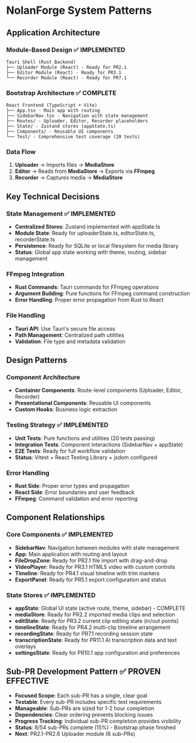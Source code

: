 # NolanForge System Patterns

## Application Architecture

### Module-Based Design ✅ IMPLEMENTED
```
Tauri Shell (Rust Backend)
├── Uploader Module (React) - Ready for PR2.1
├── Editor Module (React) - Ready for PR3.1
└── Recorder Module (React) - Ready for PR7.1
```

### Bootstrap Architecture ✅ COMPLETE
```
React Frontend (TypeScript + Vite)
├── App.tsx - Main app with routing
├── SidebarNav.tsx - Navigation with state management
├── Routes/ - Uploader, Editor, Recorder placeholders
├── State/ - Zustand stores (appState.ts)
├── Components/ - Reusable UI components
└── Test/ - Comprehensive test coverage (20 tests)
```

### Data Flow
1. **Uploader** → Imports files → **MediaStore**
2. **Editor** → Reads from **MediaStore** → Exports via **FFmpeg**
3. **Recorder** → Captures media → **MediaStore**

## Key Technical Decisions

### State Management ✅ IMPLEMENTED
- **Centralized Stores**: Zustand implemented with appState.ts
- **Module State**: Ready for uploaderState.ts, editorState.ts, recorderState.ts
- **Persistence**: Ready for SQLite or local filesystem for media library
- **Status**: Global app state working with theme, routing, sidebar management

### FFmpeg Integration
- **Rust Commands**: Tauri commands for FFmpeg operations
- **Argument Building**: Pure functions for FFmpeg command construction
- **Error Handling**: Proper error propagation from Rust to React

### File Handling
- **Tauri API**: Use Tauri's secure file access
- **Path Management**: Centralized path utilities
- **Validation**: File type and metadata validation

## Design Patterns

### Component Architecture
- **Container Components**: Route-level components (Uploader, Editor, Recorder)
- **Presentational Components**: Reusable UI components
- **Custom Hooks**: Business logic extraction

### Testing Strategy ✅ IMPLEMENTED
- **Unit Tests**: Pure functions and utilities (20 tests passing)
- **Integration Tests**: Component interactions (SidebarNav + appState)
- **E2E Tests**: Ready for full workflow validation
- **Status**: Vitest + React Testing Library + jsdom configured

### Error Handling
- **Rust Side**: Proper error types and propagation
- **React Side**: Error boundaries and user feedback
- **FFmpeg**: Command validation and error reporting

## Component Relationships

### Core Components ✅ IMPLEMENTED
- **SidebarNav**: Navigation between modules with state management
- **App**: Main application with routing and layout
- **FileDropZone**: Ready for PR2.1 file import with drag-and-drop
- **VideoPlayer**: Ready for PR3.1 HTML5 video with custom controls
- **Timeline**: Ready for PR4.1 visual timeline with trim markers
- **ExportPanel**: Ready for PR5.1 export configuration and status

### State Stores ✅ IMPLEMENTED
- **appState**: Global UI state (active route, theme, sidebar) - COMPLETE
- **mediaStore**: Ready for PR2.2 imported media clips and selection
- **editState**: Ready for PR3.2 current clip editing state (in/out points)
- **timelineState**: Ready for PR4.2 multi-clip timeline arrangement
- **recordingState**: Ready for PR7.1 recording session state
- **transcriptionState**: Ready for PR11.1 AI transcription data and text overlays
- **settingsState**: Ready for PR10.1 app configuration and preferences

## Sub-PR Development Pattern ✅ PROVEN EFFECTIVE
- **Focused Scope**: Each sub-PR has a single, clear goal
- **Testable**: Every sub-PR includes specific test requirements
- **Manageable**: Sub-PRs are sized for 1-2 hour completion
- **Dependencies**: Clear ordering prevents blocking issues
- **Progress Tracking**: Individual sub-PR completion provides visibility
- **Status**: 8/54 sub-PRs complete (15%) - Bootstrap phase finished
- **Next**: PR2.1-PR2.6 Uploader module (6 sub-PRs)
